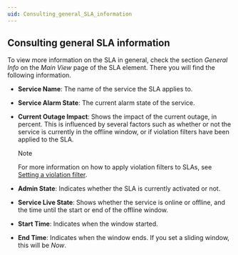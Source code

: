 ```yaml
---
uid: Consulting_general_SLA_information
---
```


## Consulting general SLA information

To view more information on the SLA in general, check the section *General Info* on the *Main View* page of the SLA element. There you will find the following information.

- **Service Name**: The name of the service the SLA applies to.

- **Service Alarm State**: The current alarm state of the service.

- **Current Outage Impact**: Shows the impact of the current outage, in percent. This is influenced by several factors such as whether or not the service is currently in the offline window, or if violation filters have been applied to the SLA.

    > [!NOTE]
    > For more information on how to apply violation filters to SLAs, see [Setting a violation filter](xref:Configuring_the_alarm_settings_for_an_SLA#setting-a-violation-filter).

- **Admin State**: Indicates whether the SLA is currently activated or not.

- **Service Live State**: Shows whether the service is online or offline, and the time until the start or end of the offline window.

- **Start Time**: Indicates when the window started.

- **End Time**: Indicates when the window ends. If you set a sliding window, this will be *Now*.
